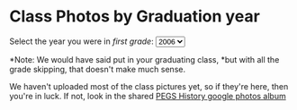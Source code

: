 # Class Photos by Graduation year

Select the year you were in *first grade*: 
<select id="first_year"> <!-- onchange="load_photos();">-->
	<option value="2006">2006</option>
	<option value="2005">2005</option>
	<option value="2004">2004</option>
	<option value="2003">2003</option>
</select>

*Note: We would have said put in your graduating class, 
*but with all the grade skipping, that doesn't make much sense.

<!--*Note: Put in the year you would have graduated, without skipping any grades. 
*For example, if you were in 5th grade in 2009-2010, select 2017 even if you graduated in 2016-->

We haven't uploaded most of the class pictures yet, so if they're here, then you're in luck. 
If not, look in the shared [PEGS History google photos album](https://photos.google.com/share/AF1QipP3AVw6w-Ee8S4nkstATMq4AlQ6uB5JAQFLAI-ufwojwftqZPv52eHemkumOgt2sw?key=YUhFSHRIcVRSMDhHckZTajFXbThOTDdjR0NMMkNR)

<div id="fifth_pics">
</div>

<script>
	alert("Test1");
	img_folder = "/pegs-history/media/images/";
	function load_photos(e) {
		alert("Test2")
		sel = document.getElementById("first_year");
		var first_yr = sel.value;
		alert("Selected: "+first_yr);
		var fifth_year = first_yr + 4;
		// var fifth_year = sel_grad_yr - 7;
		
		img_src = img_folder+(fifth_year-1)+"_"+fifth_year+"_g5_trim.jpg";
		alt_text = "5th grade "+(fifth_year-1)+"-"+fifth_year;
		
		document.getElementById("5th_pics").innerHTML = "<img src="+img_src+" alt="+alt_text" />";
	}
	
	sel = document.getElementById("1st_year");
	sel.addEventListener("change", load_photos);
</script>
<!--
[2016](./2016.html)
[2015](./2015.html)
-->
